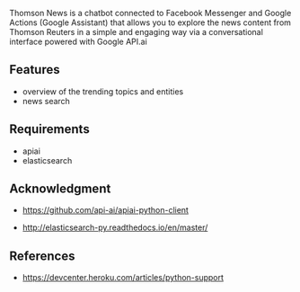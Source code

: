 Thomson News is a chatbot connected to Facebook Messenger and Google Actions (Google Assistant) that allows you to explore the news content from Thomson Reuters in a simple and engaging way via a conversational interface powered with Google API.ai

## Features

* overview of the trending topics and entities
* news search

## Requirements

* apiai
* elasticsearch

## Acknowledgment

* https://github.com/api-ai/apiai-python-client

* http://elasticsearch-py.readthedocs.io/en/master/

## References

* https://devcenter.heroku.com/articles/python-support